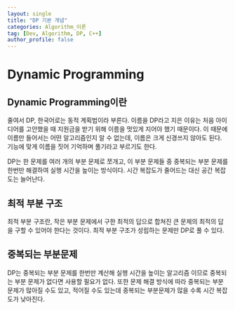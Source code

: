 ```yaml
---
layout: single
title: "DP 기본 개념"
categories: Algorithm_이론
tag: [Dev, Algorithm, DP, C++]
author_profile: false
---
```


# Dynamic Programming

## Dynamic Programming이란

줄여서 DP, 한국어로는 동적 계획법이라 부른다. 이름을 DP라고 지은 이유는 처음 아이디어를 고안했을 때 지원금을 받기 위해 이름을 멋있게 지어야 했기 때문이다. 이 때문에 이름만 들어서는 어떤 알고리즘인지 알 수 없는데, 이름은 크게 신경쓰지 않아도 된다. 기능에 맞게 이름을 짓어 기억하며 풀기라고 부르기도 한다.

DP는 한 문제를 여러 개의 부분 문제로 쪼개고, 이 부분 문제들 중 중복되는 부분 문제를 한번만 해결하여 실행 시간을 높이는 방식이다. 시간 복잡도가 줄어드는 대신 공간 복잡도는 늘어난다. 

## 최적 부분 구조

최적 부분 구조란, 작은 부분 문제에서 구한 최적의 답으로 합쳐진 큰 문제의 최적의 답을 구할 수 있어야 한다는 것이다. 최적 부분 구조가 성립하는 문제만 DP로 풀 수 있다.

## 중복되는 부분문제

DP는 중복되는 부분 문제를 한번만 계산해 실행 시간을 높이는 알고리즘 이므로 중복되는 부분 문제가 없다면 사용할 필요가 없다. 또한 문제 해결 방식에 따라 중복되는 부분 문제가 많아질 수도 있고, 적어질 수도 있는데 중복되는 부분문제가 많을 수록 시간 복잡도가 낮아진다.